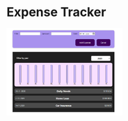 # Expense Tracker 

<img src="https://github.com/AbhishekBhamare/React-UdemyCourse-Projects/blob/main/Expense%20Tracker/Screenshot.png" height="200">

